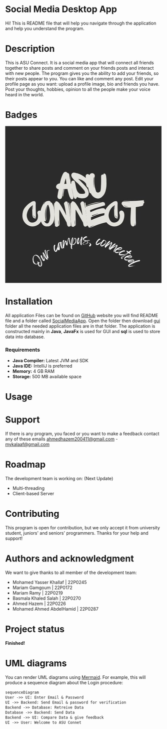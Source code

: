 # Social Media Desktop App

Hi! This is README file that will help you navigate through the application and help you understand the program.

# Description
This is ASU Connect. It is a social media app that will connect all friends together to share posts and comment on your friends posts and interact with new people. The program gives you the ability to add your friends, so their posts appear to you. You can like and comment any post. Edit your profile page as you want: upload a profile image, bio and friends you have. Post your thoughts, hobbies, opinion to all the people make your voice heard in the world. 

# Badges
![Application logo](https://github.com/mykhallaf/social-media-project/blob/main/SocialMediaApp/gui/Images/Asu%20connect.jpg)

# Installation

All application Files can be found on [GitHub](https://github.com/mykhallaf/social-media-project/tree/main) website you will find README file and a folder called [SocialMediaApp](https://github.com/mykhallaf/social-media-project/tree/main/SocialMediaApp). Open the folder then download [gui](https://github.com/mykhallaf/social-media-project/tree/main/SocialMediaApp/gui) folder all the needed application files are in that folder. The application is constructed mainly in **Java**, **JavaFx** is used for GUI and **sql** is used to store data into database.
### Requirements

 -   **Java Compiler:** Latest JVM and SDK
-   **Java IDE:** IntelliJ is preferred  
-   **Memory:** 4 GB RAM  
-   **Storage:** 500 MB available space

# Usage
 
 # Support
If there is any program, you faced or you want to make a feedback contact any of these emails ahmedhazem200411@gmail.com - mykalaaf@gmail.com

# Roadmap
The development team is working on: (Next Update)

 - Multi-threading
 - Client-based Server

# Contributing

This program is open for contribution, but we only accept it from university student, juniors' and seniors' programmers.
Thanks for your help and support!

# Authors and acknowledgment

We want to give thanks to all member of the development team:

 - Mohamed Yasser Khallaf         | 22P0245
 - Mariam Gamgoum           | 22P0172
 - Mariam Ramy              | 22P0219
 - Basmala Khaled Salah            | 22P0270
 - Ahmed Hazem                 | 22P0226
 - Mohamed Ahmed AbdelHamid | 22P0287

# Project status
**Finished!**

# UML diagrams

You can render UML diagrams using [Mermaid](https://mermaidjs.github.io/). For example, this will produce a sequence diagram about the Login procedure:

```mermaid
sequenceDiagram
User ->> UI: Enter Email & Password
UI ->> Backend: Send Email & password for verification
Backend ->> Database: Retreive Data
Database ->> Backend: Send Data
Backend ->> UI: Compare Data & give feedback
UI ->> User: Welcome to ASU Connet
